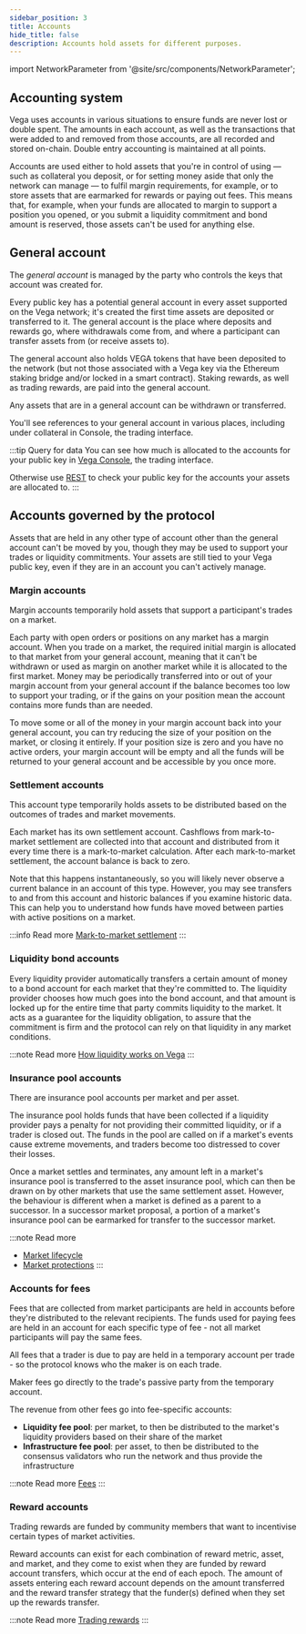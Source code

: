 ```yaml
---
sidebar_position: 3
title: Accounts
hide_title: false
description: Accounts hold assets for different purposes.
---
```


import NetworkParameter from '@site/src/components/NetworkParameter';

## Accounting system
Vega uses accounts in various situations to ensure funds are never lost or double spent. The amounts in each account, as well as the transactions that were added to and removed from those accounts, are all recorded and stored on-chain. Double entry accounting is maintained at all points.

Accounts are used either to hold assets that you're in control of using — such as collateral you deposit, or for setting money aside that only the network can manage — to fulfil margin requirements, for example, or to store assets that are earmarked for rewards or paying out fees. This means that, for example, when your funds are allocated to margin to support a position you opened, or you submit a liquidity commitment and bond amount is reserved, those assets can't be used for anything else.

## General account
The *general account* is managed by the party who controls the keys that account was created for.

Every public key has a potential general account in every asset supported on the Vega network; it's created the first time assets are deposited or transferred to it. The general account is the place where deposits and rewards go, where withdrawals come from, and where a participant can transfer assets from (or receive assets to).

The general account also holds VEGA tokens that have been deposited to the network (but not those associated with a Vega key via the Ethereum staking bridge and/or locked in a smart contract). Staking rewards, as well as trading rewards, are paid into the general account.

Any assets that are in a general account can be withdrawn or transferred.

You'll see references to your general account in various places, including under collateral in Console, the trading interface.

:::tip Query for data
You can see how much is allocated to the accounts for your public key in [Vega Console](https://console.fairground.wtf), the trading interface.

Otherwise use [REST](../../api/rest/data-v2/trading-data-service-get-party.api.mdx) to check your public key for the accounts your assets are allocated to.
:::

## Accounts governed by the protocol
Assets that are held in any other type of account other than the general account can't be moved by you, though they may be used to support your trades or liquidity commitments. Your assets are still tied to your Vega public key, even if they are in an account you can't actively manage.

### Margin accounts
Margin accounts temporarily hold assets that support a participant's trades on a market. 

Each party with open orders or positions on any market has a margin account. When you trade on a market, the required initial margin is allocated to that market from your general account, meaning that it can't be withdrawn or used as margin on another market while it is allocated to the first market. Money may be periodically transferred into or out of your margin account from your general account if the balance becomes too low to support your trading, or if the gains on your position mean the account contains more funds than are needed.

To move some or all of the money in your margin account back into your general account, you can try reducing the size of your position on the market, or closing it entirely. If your position size is zero and you have no active orders, your margin account will be empty and all the funds will be returned to your general account and be accessible by you once more.

<!--
:::note Read more
[Margin](./trading-on-vega/positions-margin)
:::
-->
### Settlement accounts
This account type temporarily holds assets to be distributed based on the outcomes of trades and market movements.

Each market has its own settlement account. Cashflows from mark-to-market settlement are collected into that account and distributed from it every time there is a mark-to-market calculation. After each mark-to-market settlement, the account balance is back to zero. 

Note that this happens instantaneously, so you will likely never observe a current balance in an account of this type. However, you may see transfers to and from this account and historic balances if you examine historic data. This can help you to understand how funds have moved between parties with active positions on a market.

:::info Read more
[Mark-to-market settlement](../trading-on-vega/settlement.md#mark-to-market-settlement) 
:::

### Liquidity bond accounts
Every liquidity provider automatically transfers a certain amount of money to a bond account for each market that they're committed to. The liquidity provider chooses how much goes into the bond account, and that amount is locked up for the entire time that party commits liquidity to the market. It acts as a guarantee for the liquidity obligation, to assure that the commitment is firm and the protocol can rely on that liquidity in any market conditions.

:::note Read more
[How liquidity works on Vega](../liquidity/index.md) 
:::

### Insurance pool accounts
There are insurance pool accounts per market and per asset. 

The insurance pool holds funds that have been collected if a liquidity provider pays a penalty for not providing their committed liquidity, or if a trader is closed out. The funds in the pool are called on if a market's events cause extreme movements, and traders become too distressed to cover their losses. 

Once a market settles and terminates, any amount left in a market's insurance pool is transferred to the asset insurance pool, which can then be drawn on by other markets that use the same settlement asset. However, the behaviour is different when a market is defined as a parent to a successor. In a successor market proposal, a portion of a market's insurance pool can be earmarked for transfer to the successor market.

:::note Read more
* [Market lifecycle](../trading-on-vega/market-lifecycle.md)
* [Market protections](../trading-on-vega/market-protections.md)
:::

### Accounts for fees
Fees that are collected from market participants are held in accounts before they're distributed to the relevant recipients. The funds used for paying fees are held in an account for each specific type of fee - not all market participants will pay the same fees. 

All fees that a trader is due to pay are held in a temporary account per trade - so the protocol knows who the maker is on each trade. 

Maker fees go directly to the trade's passive party from the temporary account.

The revenue from other fees go into fee-specific accounts:
* **Liquidity fee pool**: per market, to then be distributed to the market's liquidity providers based on their share of the market
* **Infrastructure fee pool**: per asset, to then be distributed to the consensus validators who run the network and thus provide the infrastructure

:::note Read more
[Fees](../trading-on-vega/fees-rewards.md)
:::

### Reward accounts 
Trading rewards are funded by community members that want to incentivise certain types of market activities. 

Reward accounts can exist for each combination of reward metric, asset, and market, and they come to exist when they are funded by reward account transfers, which occur at the end of each epoch. The amount of assets entering each reward account depends on the amount transferred and the reward transfer strategy that the funder(s) defined when they set up the rewards transfer.

:::note Read more
[Trading rewards](../trading-on-vega/fees-rewards.md#trading-rewards)
:::

<!--### Network treasury accounts
The network treasury is made up of accounts, one per asset (if funded), that are contributed to by participants in the network. They can be funded through deposits or direct transfers from other protocol-governed accounts. In the future, funds in the network treasury can be used for rewards, grants, or other uses defined by tokenholder governance. -->
